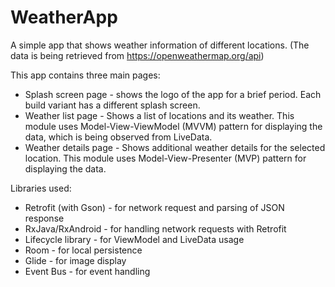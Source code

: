 # WeatherApp

A simple app that shows weather information of different locations. (The data is being retrieved from https://openweathermap.org/api)

This app contains three main pages:
* Splash screen page - shows the logo of the app for a brief period. Each build variant has a different splash screen.
* Weather list page - Shows a list of locations and its weather. This module uses Model-View-ViewModel (MVVM) pattern for displaying the data, which is being observed from LiveData.
* Weather details page - Shows additional weather details for the selected location. This module uses Model-View-Presenter (MVP) pattern for displaying the data.

Libraries used:
* Retrofit (with Gson) - for network request and parsing of JSON response
* RxJava/RxAndroid - for handling network requests with Retrofit
* Lifecycle library - for ViewModel and LiveData usage
* Room - for local persistence
* Glide - for image display
* Event Bus - for event handling

